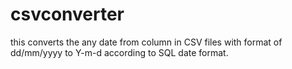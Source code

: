 # csvconverter

this converts the any date from column in CSV files with format of dd/mm/yyyy to Y-m-d according to SQL date format.
